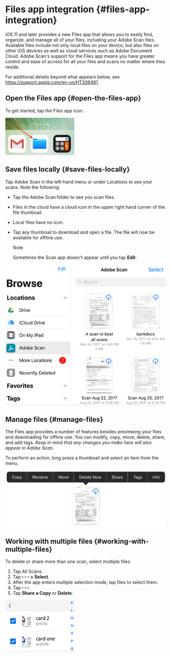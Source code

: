 
# Files app integration {#files-app-integration}

iOS 11 and later provides a new Files app that allows you to easily find, organize, and manage all of your files, including your Adobe Scan files. Available files include not only local files on your device, but also files on other iOS devices as well as cloud services such as Adobe Document Cloud. Adobe Scan's support for the Files app means you have greater control and ease of access for all your files and scans no matter where they reside. 

For additional details beyond what appears below, see https://support.apple.com/en-us/HT206481. 

## Open the Files app {#open-the-files-app}

To get started, tap the Files app icon. 

![image](./images/filesappicon.png)


## Save files locally {#save-files-locally}

Tap Adobe Scan in the left-hand menu or under Locations to see your scans. Note the following: 

* Tap the Adobe Scan folder to see you scan files. 
* Files in the cloud have a cloud icon in the upper right hand corner of the file thumbnail. 
* Local files have no icon. 
* Tap any thumbnail to download and open a file. The file will now be available for offline use. 

   >[!NOTE]
   >
   > Sometimes the Scan app doesn't appear until you tap **Edit**. 

![image](./images/fileapp.png)

## Manage files {#manage-files}

The Files app provides a number of features besides previewing your files and downloading for offline use. You can modify, copy, move, delete, share, and add tags. *Keep in mind that any changes you make here will also appear in Adobe Scan*. 

To perform an action, long press a thumbnail and select an item from the menu. 

![image](./images/fileapp2.png)


## Working with multiple files {#working-with-multiple-files}

To delete or share more than one scan, select multiple files:

1. Tap All Scans.
1. Tap ![image](./images/overflowicon.png) **> Select**. 
1. After the app enters multiple selection mode, tap files to select them. 
1. Tap ![image](./images/overflowicon.png) 
1. Tap **Share a Copy** or **Delete**. 

![image](./images/multipleselect.png)

